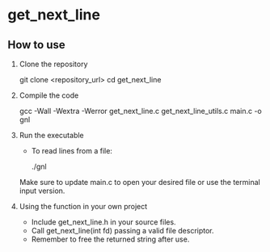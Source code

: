 # get_next_line

## How to use

1. Clone the repository

   git clone <repository_url>
   cd get_next_line

2. Compile the code

   gcc -Wall -Wextra -Werror get_next_line.c get_next_line_utils.c main.c -o gnl

3. Run the executable

   - To read lines from a file:

     ./gnl

   Make sure to update main.c to open your desired file or use the terminal input version.

4. Using the function in your own project

   - Include get_next_line.h in your source files.
   - Call get_next_line(int fd) passing a valid file descriptor.
   - Remember to free the returned string after use.
